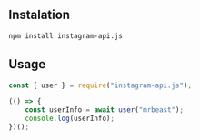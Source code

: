 ## Instalation
```bash
npm install instagram-api.js
```
## Usage
```js
const { user } = require("instagram-api.js");

(() => {
    const userInfo = await user("mrbeast");
    console.log(userInfo);
})();
```